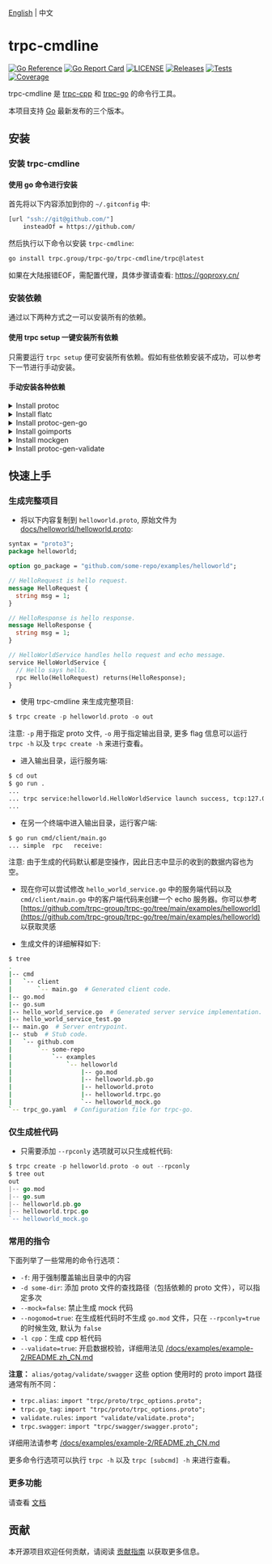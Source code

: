 [English](README.md) | 中文

# trpc-cmdline

[![Go Reference](https://pkg.go.dev/badge/github.com/trpc-group/trpc-cmdline.svg)](https://pkg.go.dev/github.com/trpc-group/trpc-cmdline)
[![Go Report Card](https://goreportcard.com/badge/trpc.group/trpc-go/trpc-cmdline)](https://goreportcard.com/report/trpc.group/trpc-go/trpc-cmdline)
[![LICENSE](https://img.shields.io/badge/license-Apache--2.0-green.svg)](https://github.com/trpc-group/trpc-cmdline/blob/main/LICENSE)
[![Releases](https://img.shields.io/github/release/trpc-group/trpc-cmdline.svg?style=flat-square)](https://github.com/trpc-group/trpc-cmdline/releases)
[![Tests](https://github.com/trpc-group/trpc-cmdline/actions/workflows/prc.yml/badge.svg)](https://github.com/trpc-group/trpc-cmdline/actions/workflows/prc.yml)
[![Coverage](https://codecov.io/gh/trpc-group/trpc-cmdline/branch/main/graph/badge.svg)](https://app.codecov.io/gh/trpc-group/trpc-cmdline/tree/main)

trpc-cmdline 是 [trpc-cpp](https://github.com/trpc-group/trpc-cpp) 和 [trpc-go](https://github.com/trpc-group/trpc-go) 的命令行工具。

本项目支持 [Go](https://go.dev/doc/devel/release) 最新发布的三个版本。

## 安装

### 安装 trpc-cmdline

#### 使用 go 命令进行安装

首先将以下内容添加到你的 `~/.gitconfig` 中:

```bash
[url "ssh://git@github.com/"]
    insteadOf = https://github.com/
```

然后执行以下命令以安装 `trpc-cmdline`:

```bash
go install trpc.group/trpc-go/trpc-cmdline/trpc@latest
```

如果在大陆报错EOF，需配置代理，具体步骤请查看: https://goproxy.cn/

<!-- #### Install from release

<details><summary>Click to show the bash script</summary><br><pre>
$ TAG="v0.0.1" # Choose tag.
$ OS=linux # Choose from "linux", "darwin" or "windows".
$ wget -O trpc https://github.com/trpc-group/trpc-cmdline/releases/download/${TAG}/trpc_${OS}
$ mkdir -p ~/go/bin && chmod +x trpc && mv trpc ~/go/bin
$ export PATH=~/go/bin:$PATH # Add this to your `~/.bashrc`.
</pre></details> -->

### 安装依赖

通过以下两种方式之一可以安装所有的依赖。

#### 使用 trpc setup 一键安装所有依赖

只需要运行 `trpc setup` 便可安装所有依赖。假如有些依赖安装不成功，可以参考下一节进行手动安装。

#### 手动安装各种依赖

<details><summary>Install protoc </summary><br><pre>
$ # Reference: https://grpc.io/docs/protoc-installation/
$ PB_REL="https://github.com/protocolbuffers/protobuf/releases"
$ curl -LO $PB_REL/download/v3.15.8/protoc-3.15.8-linux-x86_64.zip
$ unzip -o protoc-3.15.8-linux-x86_64.zip -d $HOME/.local
$ export PATH=~/.local/bin:$PATH # Add this to your `~/.bashrc`.
$ protoc --version
libprotoc 3.15.8
</pre></details>

<details><summary>Install flatc </summary><br><pre>
$ # Reference: https://github.com/google/flatbuffers/releases
$ wget https://github.com/google/flatbuffers/releases/download/v23.5.26/Linux.flatc.binary.g++-10.zip
$ unzip -o Linux.flatc.binary.g++-10.zip -d $HOME/.bin
$ export PATH=~/.bin:$PATH # Add this to your `~/.bashrc`.
$ flatc --version
flatc version 23.5.26
</pre></details>

<details><summary>Install protoc-gen-go</summary><br><pre>
$ # Reference: https://grpc.io/docs/languages/go/quickstart/
$ go install google.golang.org/protobuf/cmd/protoc-gen-go@latest
</pre></details>

<details><summary>Install goimports</summary><br><pre>
$ go install golang.org/x/tools/cmd/goimports@latest
</pre></details>

<details><summary>Install mockgen</summary><br><pre>
$ # Reference: https://github.com/uber-go/mock
$ go install go.uber.org/mock/mockgen@latest
</pre></details>

<details><summary>Install protoc-gen-validate</summary><br><pre>
$ Please download the binaries in https://github.com/bufbuild/protoc-gen-validate/releases
</pre></details>

## 快速上手

### 生成完整项目

* 将以下内容复制到 `helloworld.proto`, 原始文件为 [docs/helloworld/helloworld.proto](docs/helloworld/helloworld.proto):

```protobuf
syntax = "proto3";
package helloworld;

option go_package = "github.com/some-repo/examples/helloworld";

// HelloRequest is hello request.
message HelloRequest {
  string msg = 1;
}

// HelloResponse is hello response.
message HelloResponse {
  string msg = 1;
}

// HelloWorldService handles hello request and echo message.
service HelloWorldService {
  // Hello says hello.
  rpc Hello(HelloRequest) returns(HelloResponse);
}
```

* 使用 trpc-cmdline 来生成完整项目:
```go
$ trpc create -p helloworld.proto -o out
```

注意: `-p` 用于指定 proto 文件, `-o` 用于指定输出目录, 
更多 flag 信息可以运行 `trpc -h` 以及 `trpc create -h` 来进行查看。

* 进入输出目录，运行服务端:
```bash
$ cd out
$ go run .
...
... trpc service:helloworld.HelloWorldService launch success, tcp:127.0.0.1:8000, serving ...
...
```

* 在另一个终端中进入输出目录，运行客户端:
```bash
$ go run cmd/client/main.go 
... simple  rpc   receive: 
```

注意: 由于生成的代码默认都是空操作，因此日志中显示的收到的数据内容也为空。

* 现在你可以尝试修改 `hello_world_service.go` 中的服务端代码以及 `cmd/client/main.go` 中的客户端代码来创建一个 echo 服务器。你可以参考 [https://github.com/trpc-group/trpc-go/tree/main/examples/helloworld](https://github.com/trpc-group/trpc-go/tree/main/examples/helloworld) 以获取灵感

* 生成文件的详细解释如下:

```bash
$ tree
.
|-- cmd
|   `-- client
|       `-- main.go  # Generated client code.
|-- go.mod
|-- go.sum
|-- hello_world_service.go  # Generated server service implementation.
|-- hello_world_service_test.go
|-- main.go  # Server entrypoint.
|-- stub  # Stub code.
|   `-- github.com
|       `-- some-repo
|           `-- examples
|               `-- helloworld
|                   |-- go.mod
|                   |-- helloworld.pb.go
|                   |-- helloworld.proto
|                   |-- helloworld.trpc.go
|                   `-- helloworld_mock.go
`-- trpc_go.yaml  # Configuration file for trpc-go.
```

### 仅生成桩代码

* 只需要添加 `--rpconly` 选项就可以只生成桩代码:
```go
$ trpc create -p helloworld.proto -o out --rpconly
$ tree out
out
|-- go.mod
|-- go.sum
|-- helloworld.pb.go
|-- helloworld.trpc.go
`-- helloworld_mock.go
```

### 常用的指令

下面列举了一些常用的命令行选项：

* `-f`: 用于强制覆盖输出目录中的内容
* `-d some-dir`: 添加 proto 文件的查找路径（包括依赖的 proto 文件），可以指定多次
* `--mock=false`: 禁止生成 mock 代码
* `--nogomod=true`: 在生成桩代码时不生成 `go.mod` 文件，只在 `--rpconly=true` 的时候生效, 默认为 `false`
* `-l cpp`：生成 cpp 桩代码
* `--validate=true`: 开启数据校验，详细用法见 [/docs/examples/example-2/README.zh_CN.md](/docs/examples/example-2/README.zh_CN.md)

**注意：** `alias/gotag/validate/swagger` 这些 option 使用时的 proto import 路径通常有所不同：

* `trpc.alias`: `import "trpc/proto/trpc_options.proto";`
* `trpc.go_tag`: `import "trpc/proto/trpc_options.proto";`
* `validate.rules`: `import "validate/validate.proto";`
* `trpc.swagger`: `import "trpc/swagger/swagger.proto";`

详细用法请参考 [/docs/examples/example-2/README.zh_CN.md](/docs/examples/example-2/README.zh_CN.md)

更多命令行选项可以执行 `trpc -h` 以及 `trpc [subcmd] -h` 来进行查看。

### 更多功能

请查看 [文档](docs/README.zh_CN.md)

## 贡献

本开源项目欢迎任何贡献，请阅读 [贡献指南](CONTRIBUTING.md) 以获取更多信息。

